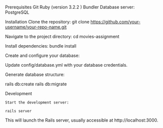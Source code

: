Prerequisites
    Git
    Ruby (version 3.2.2 )
    Bundler
    Database server: PostgreSQL

Installation
    Clone the repository:
    git clone https://github.com/your-username/your-repo-name.git

Navigate to the project directory:
cd movies-assignment

Install dependencies:
bundle install

Create and configure your database:

Update config/database.yml with your database credentials.

Generate database structure:

rails db:create
rails db:migrate

Development

    Start the development server:

    rails server

This will launch the Rails server, usually accessible at http://localhost:3000.
